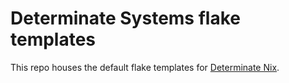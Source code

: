 # Determinate Systems flake templates

This repo houses the default flake templates for [Determinate Nix][det-nix].

[det-nix]: https://docs.determinate.systems/determinate-nix
